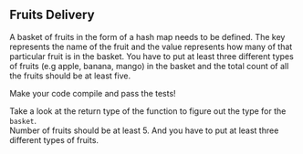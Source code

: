 ﻿## Fruits Delivery

A basket of fruits in the form of a hash map needs to be defined.
The key represents the name of the fruit and the value represents
how many of that particular fruit is in the basket. You have to put
at least three different types of fruits (e.g apple, banana, mango)
in the basket and the total count of all the fruits should be at
least five.

Make your code compile and pass the tests!

<div class="hint"> Take a look at the return type of the function to figure out
  the type for the <code>basket</code>.</div></li>

<div class="hint">Number of fruits should be at least 5. And you have to put
  at least three different types of fruits.</div></li>
